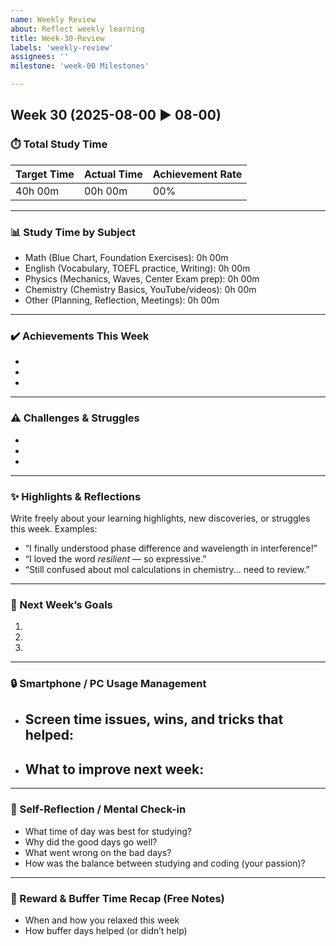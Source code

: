 ```yaml
---
name: Weekly Review
about: Reflect weekly learning
title: Week-30-Review
labels: 'weekly-review'
assignees: ''
milestone: 'week-00 Milestones'

---
```


## Week 30 (2025-08-00 ▶ 08-00)

### ⏱️ Total Study Time
| Target Time | Actual Time | Achievement Rate |
|-------------|-------------|------------------|
| 40h 00m     | 00h 00m     | 00%              |

---

### 📊 Study Time by Subject
- Math (Blue Chart, Foundation Exercises): 0h 00m
- English (Vocabulary, TOEFL practice, Writing): 0h 00m
- Physics (Mechanics, Waves, Center Exam prep): 0h 00m
- Chemistry (Chemistry Basics, YouTube/videos): 0h 00m
- Other (Planning, Reflection, Meetings): 0h 00m

---

### ✔️ Achievements This Week
- 
- 
- 

---

### ⚠️ Challenges & Struggles
- 
- 
- 

---

### ✨ Highlights & Reflections
Write freely about your learning highlights, new discoveries, or struggles this week.
Examples:  
- “I finally understood phase difference and wavelength in interference!”  
- “I loved the word *resilient* — so expressive.”  
- “Still confused about mol calculations in chemistry... need to review.”  

---

### 📅 Next Week’s Goals
1. 
2. 
3. 

---

### 🔒 Smartphone / PC Usage Management
- Screen time issues, wins, and tricks that helped:
  - 
- What to improve next week:
  - 

---

### 🧠 Self-Reflection / Mental Check-in
- What time of day was best for studying?
- Why did the good days go well?
- What went wrong on the bad days?
- How was the balance between studying and coding (your passion)?

---

### 🎁 Reward & Buffer Time Recap (Free Notes)
- When and how you relaxed this week
- How buffer days helped (or didn’t help)
